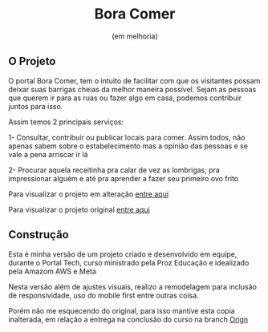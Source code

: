 <h1 align='center'> Bora Comer </h1>
<P align='center'> (em melhoria) </P>



## O Projeto

O portal Bora Comer, tem o intuito de facilitar com que os visitantes possam deixar suas barrigas cheias da melhor maneira possível. Sejam as pessoas que querem ir para as ruas ou fazer algo em casa, podemos contribuir juntos para isso.

Assim temos 2 principais serviços:

1- Consultar, contribuir ou publicar locais para comer. Assim todos, não apenas sabem sobre o estabelecimento mas a opinião das pessoas e se vale a pena arriscar ir lá

2- Procurar aquela receitinha pra calar de vez as lombrigas, pra impressionar alguém e até pra aprender a fazer seu primeiro ovo frito


Para visualizar o projeto em alteração [entre aqui](https://rtormente.github.io/BoraComer/)

Para visualizar o projeto original [entre aqui](https://viniciusdmorais.github.io/Projeto-Integrador/index.html)



## Construção

Esta é minha versão de um projeto criado e desenvolvido em equipe, durante o Portal Tech, curso ministrado pela Proz Educação e idealizado pela Amazom AWS e Meta

Nesta versão além de ajustes visuais, realizo a remodelagem para inclusão de responsividade, uso do mobile first entre outras coisa.

Porém não me esquecendo do original, para isso mantive esta copia inalterada, em relação a entrega na conclusão do curso na branch [Orign](https://github.com/RTormente/BoraComer/tree/Orign)
